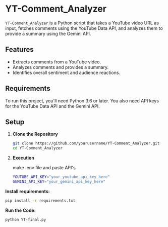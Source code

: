 # YT-Comment_Analyzer

`YT-Comment_Analyzer` is a Python script that takes a YouTube video URL as input, fetches comments using the YouTube Data API, and analyzes them to provide a summary using the Gemini API.

## Features

- Extracts comments from a YouTube video.
- Analyzes comments and provides a summary.
- Identifies overall sentiment and audience reactions.

## Requirements

To run this project, you'll need Python 3.6 or later. You also need API keys for the YouTube Data API and the Gemini API.

## Setup

1. **Clone the Repository**

   ```bash
   git clone https://github.com/yourusername/YT-Comment_Analyzer.git
   cd YT-Comment_Analyzer

2. **Execution**
   
   make .env file and paste API's
   ```bash
   YOUTUBE_API_KEY="your_youtube_api_key_here"
   GEMINI_API_KEY="your_gemini_api_key_here"
   ```

**Install requirements:**
   ```bash
   pip install -r requirements.txt
```

**Run the Code:**
   ```bash
   python YT-final.py
```
